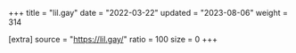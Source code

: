 +++
title = "lil.gay"
date = "2022-03-22"
updated = "2023-08-06"
weight = 314

[extra]
source = "https://lil.gay/"
ratio = 100
size = 0
+++

